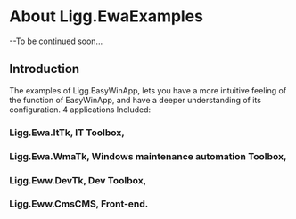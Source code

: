 # About Ligg.EwaExamples
--To be continued soon...

## Introduction
The examples of Ligg.EasyWinApp, lets you have a more intuitive feeling of the function of EasyWinApp, and have a deeper understanding of its configuration. 4 applications Included: 

### Ligg.Ewa.ItTk, IT Toolbox, 
### Ligg.Ewa.WmaTk, Windows maintenance automation Toolbox, 
### Ligg.Eww.DevTk, Dev Toolbox, 
### Ligg.Eww.CmsCMS, Front-end. 
